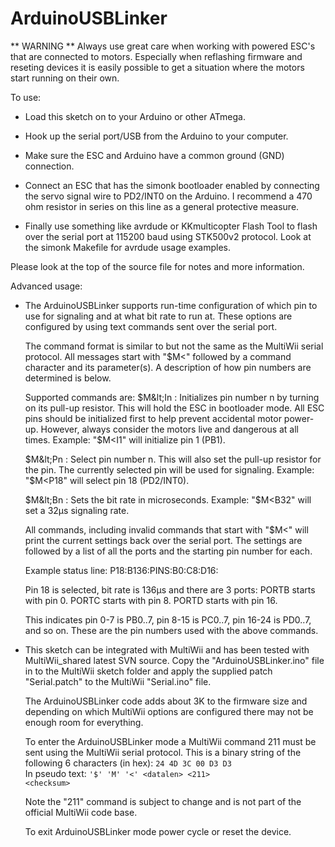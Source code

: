 ArduinoUSBLinker
================

 ** WARNING **
   Always use great care when working with powered ESC's that are connected
   to motors. Especially when reflashing firmware and reseting devices it is
   easily possible to get a situation where the motors start running on their
   own.

To use:

 * Load this sketch on to your Arduino or other ATmega.

 * Hook up the serial port/USB from the Arduino to your computer.

 * Make sure the ESC and Arduino have a common ground (GND) connection.

 * Connect an ESC that has the simonk bootloader enabled by connecting the
   servo signal wire to PD2/INT0 on the Arduino. I recommend a 470 ohm resistor
   in series on this line as a general protective measure.

 * Finally use something like avrdude or KKmulticopter Flash Tool to flash over
   the serial port at 115200 baud using STK500v2 protocol. Look at the simonk
   Makefile for avrdude usage examples.


Please look at the top of the source file for notes and more information.

Advanced usage:

 * The ArduinoUSBLinker supports run-time configuration of which pin to use for
   signaling and at what bit rate to run at. These options are configured by
   using text commands sent over the serial port.

   The command format is similar to but not the same as the MultiWii serial
   protocol. All messages start with "$M&lt;" followed by a command character
   and its parameter(s). A description of how pin numbers are determined is
   below.

   Supported commands are:
   $M&lt;In : Initializes pin number n by turning on its pull-up resistor.
              This will hold the ESC in bootloader mode. All ESC pins should
              be initialized first to help prevent accidental motor power-up.
              However, always consider the motors live and dangerous at all
              times.
              Example: "$M&lt;I1" will initialize pin 1 (PB1).

   $M&lt;Pn : Select pin number n. This will also set the pull-up resistor for
              the pin. The currently selected pin will be used for signaling.
              Example: "$M&lt;P18" will select pin 18 (PD2/INT0).

   $M&lt;Bn : Sets the bit rate in microseconds.
              Example: "$M&lt;B32" will set a 32µs signaling rate.

   All commands, including invalid commands that start with "$M&lt;" will
   print the current settings back over the serial port. The settings are
   followed by a list of all the ports and the starting pin number for each.

   Example status line:
   P18:B136:PINS:B0:C8:D16:

   Pin 18 is selected, bit rate is 136µs and there are 3 ports:
   PORTB starts with pin 0.
   PORTC starts with pin 8.
   PORTD starts with pin 16.

   This indicates pin 0-7 is PB0..7, pin 8-15 is PC0..7, pin 16-24 is PD0..7,
   and so on. These are the pin numbers used with the above commands.

 * This sketch can be integrated with MultiWii and has been tested with
   MultiWii\_shared latest SVN source. Copy the "ArduinoUSBLinker.ino" file in
   to the MultiWii sketch folder and apply the supplied patch "Serial.patch" to
   the MultiWii "Serial.ino" file.

   The ArduinoUSBLinker code adds about 3K to the firmware size and depending
   on which MultiWii options are configured there may not be enough room for
   everything.
   
   To enter the ArduinoUSBLinker mode a MultiWii command 211 must be sent using
   the MultiWii serial protocol. This is a binary string of the following
   6 characters (in hex): <code>24 4D 3C 00 D3 D3</code><br>
   In pseudo text:
   <code>'$' 'M' '&lt;' &lt;datalen&gt; &lt;211&gt; &lt;checksum&gt;</code>

   Note the "211" command is subject to change and is not part of the official
   MultiWii code base.

   To exit ArduinoUSBLinker mode power cycle or reset the device.
